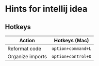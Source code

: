 # Hints for intellij idea

## Hotkeys


| Action | Hotkeys (Mac) |
| ------------- | ------------- |
| Reformat code | `option+command+L`  |
| Organize imports | `option+control+O`  |
